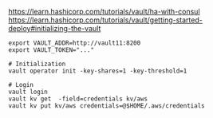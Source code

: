 https://learn.hashicorp.com/tutorials/vault/ha-with-consul
https://learn.hashicorp.com/tutorials/vault/getting-started-deploy#initializing-the-vault

```
export VAULT_ADDR=http://vault11:8200
export VAULT_TOKEN="..."

# Initialization
vault operator init -key-shares=1 -key-threshold=1

# Login
vault login
vault kv get  -field=credentials kv/aws
vault kv put kv/aws credentials=@$HOME/.aws/credentials
```
